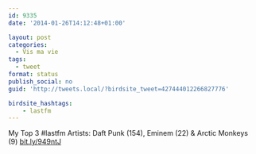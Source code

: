```yaml
---
id: 9335
date: '2014-01-26T14:12:48+01:00'

layout: post
categories:
  - Vis ma vie
tags:
  - tweet
format: status
publish_social: no
guid: 'http://tweets.local/?birdsite_tweet=427444012266827776'

birdsite_hashtags:
    - lastfm
---
```


My Top 3 #lastfm Artists: Daft Punk (154), Eminem (22) &amp; Arctic Monkeys (9) [bit.ly/949ntJ](http://bit.ly/949ntJ)